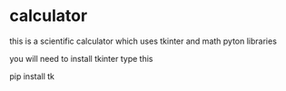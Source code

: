 # calculator
this is a scientific calculator which uses tkinter and math pyton libraries 

you will need to install tkinter
type this 

pip install tk 
